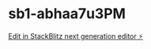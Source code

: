 # sb1-abhaa7u3PM

[Edit in StackBlitz next generation editor ⚡️](https://stackblitz.com/~/github.com/conspicious54/sb1-abhaa7u3PM)